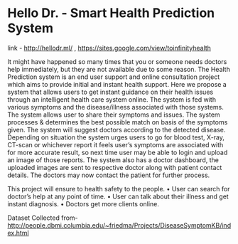 # Hello Dr. - Smart Health Prediction System
link - http://hellodr.ml/ , https://sites.google.com/view/toinfinityhealth

It might have happened so many times that you or someone needs doctors help immediately, but they are not available due to some reason. The Health Prediction system is an end user support and online consultation project which aims to provide initial and instant health support. Here we propose a system that allows users to get instant guidance on their health issues through an intelligent health care system online. The system is fed with various symptoms and the disease/illness associated with those systems. The system allows user to share their symptoms and issues. The system processes & determines the best possible match on basis of the symptoms given. The system will suggest doctors according to the detected disease. Depending on situation the system urges users to go for blood test, X-ray, CT-scan or whichever report it feels user’s symptoms are associated with for more accurate result, so next time user may be able to login and upload an image of those reports. The system also has a doctor dashboard, the uploaded images are sent to respective doctor along with patient contact details. The doctors may now contact the patient for further process.

This project will ensure to health safety to the people.
•	User can search for doctor’s help at any point of time.
•	User can talk about their illness and get instant diagnosis.
•	Doctors get more clients online.

Dataset Collected from-
http://people.dbmi.columbia.edu/~friedma/Projects/DiseaseSymptomKB/index.html

